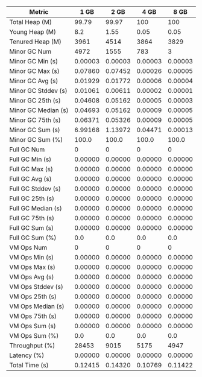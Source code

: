 | Metric | 1 GB | 2 GB | 4 GB | 8 GB |
|------|----|----|----|----|
| Total Heap (M) | 99.79 | 99.97 | 100 | 100 |
| Young Heap (M) | 8.2 | 1.55 | 0.05 | 0.05 |
| Tenured Heap (M) | 3961 | 4514 | 3864 | 3829 |
| Minor GC Num | 4972 | 1555 | 783 | 3 |
| Minor GC Min (s) | 0.00003 | 0.00003 | 0.00003 | 0.00003 |
| Minor GC Max (s) | 0.07860 | 0.07452 | 0.00026 | 0.00005 |
| Minor GC Avg (s) | 0.01929 | 0.01772 | 0.00006 | 0.00004 |
| Minor GC Stddev (s) | 0.01061 | 0.00611 | 0.00002 | 0.00001 |
| Minor GC 25th (s) | 0.04608 | 0.05162 | 0.00005 | 0.00003 |
| Minor GC Median (s) | 0.04693 | 0.05162 | 0.00009 | 0.00005 |
| Minor GC 75th (s) | 0.06371 | 0.05326 | 0.00009 | 0.00005 |
| Minor GC Sum (s) | 6.99168 | 1.13972 | 0.04471 | 0.00013 |
| Minor GC Sum (%) | 100.0 | 100.0 | 100.0 | 100.0 |
| Full GC Num | 0 | 0 | 0 | 0 |
| Full GC Min (s) | 0.00000 | 0.00000 | 0.00000 | 0.00000 |
| Full GC Max (s) | 0.00000 | 0.00000 | 0.00000 | 0.00000 |
| Full GC Avg (s) | 0.00000 | 0.00000 | 0.00000 | 0.00000 |
| Full GC Stddev (s) | 0.00000 | 0.00000 | 0.00000 | 0.00000 |
| Full GC 25th (s) | 0.00000 | 0.00000 | 0.00000 | 0.00000 |
| Full GC Median (s) | 0.00000 | 0.00000 | 0.00000 | 0.00000 |
| Full GC 75th (s) | 0.00000 | 0.00000 | 0.00000 | 0.00000 |
| Full GC Sum (s) | 0.00000 | 0.00000 | 0.00000 | 0.00000 |
| Full GC Sum (%) | 0.0 | 0.0 | 0.0 | 0.0 |
| VM Ops Num | 0 | 0 | 0 | 0 |
| VM Ops Min (s) | 0.00000 | 0.00000 | 0.00000 | 0.00000 |
| VM Ops Max (s) | 0.00000 | 0.00000 | 0.00000 | 0.00000 |
| VM Ops Avg (s) | 0.00000 | 0.00000 | 0.00000 | 0.00000 |
| VM Ops Stddev (s) | 0.00000 | 0.00000 | 0.00000 | 0.00000 |
| VM Ops 25th (s) | 0.00000 | 0.00000 | 0.00000 | 0.00000 |
| VM Ops Median (s) | 0.00000 | 0.00000 | 0.00000 | 0.00000 |
| VM Ops 75th (s) | 0.00000 | 0.00000 | 0.00000 | 0.00000 |
| VM Ops Sum (s) | 0.00000 | 0.00000 | 0.00000 | 0.00000 |
| VM Ops Sum (%) | 0.0 | 0.0 | 0.0 | 0.0 |
| Throughput (%) | 28453 | 9015 | 5175 | 4947 |
| Latency (%) | 0.00000 | 0.00000 | 0.00000 | 0.00000 |
| Total Time (s) | 0.12415 | 0.14320 | 0.10769 | 0.11422 |
